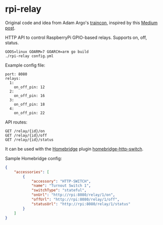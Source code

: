 # rpi-relay

Original code and idea from Adam Argo's [traincon](https://github.com/ap0/traincon), inspired by this [Medium post](https://medium.com/@adamargo/how-i-use-raspberry-pis-for-homekit-automation-ed69df8d8be7).

HTTP API to control RaspberryPi GPIO-based relays. Supports on, off, status.

```
GOOS=linux GOARM=7 GOARCH=arm go build
./rpi-relay config.yml
```

Example config file:
```
port: 8080
relays:
  1:
    on_off_pin: 12
  2:
    on_off_pin: 16
  3:
    on_off_pin: 18
  4:
    on_off_pin: 22
```

API routes:
```
GET /relay/{id}/on
GET /relay/{id}/off
GET /relay/{id}/status
```

It can be used with the [Homebridge](https://github.com/nfarina/homebridge) plugin [homebridge-http-switch](https://github.com/Supereg/homebridge-http-switch).

Sample Homebridge config:

```json
{
    "accessories": [
        {
            "accessory": "HTTP-SWITCH",
            "name": "Turnout Switch 1",
            "switchType": "stateful",
            "onUrl": "http://rpi:8080/relay/1/on",
            "offUrl": "http://rpi:8080/relay/1/off",
            "statusUrl": "http://rpi:8080/relay/1/status"
        }
    ]
}
```
